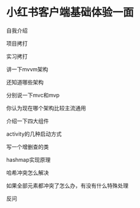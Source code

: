 # 小红书客户端基础体验一面

自我介绍

项目拷打

实习拷打

讲一下mvvm架构

还知道哪些架构

分别说一下mvc和mvp

你认为现在哪个架构比较主流通用

介绍一下四大组件

activity的几种启动方式

写一个增删查的类

hashmap实现原理

哈希冲突怎么解决

如果全部元素都冲突了怎么办，有没有什么特殊处理

反问